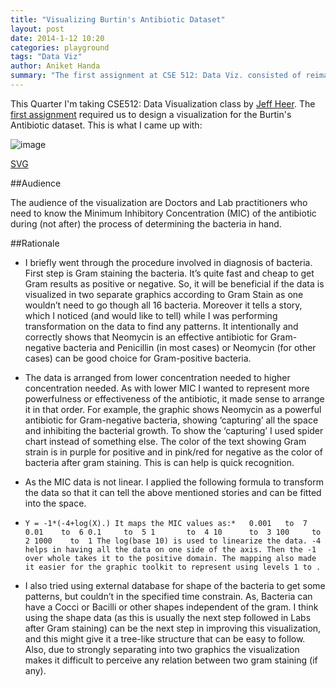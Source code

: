 ```yaml
---
title: "Visualizing Burtin's Antibiotic Dataset"
layout: post
date: 2014-1-12 10:20
categories: playground
tags: "Data Viz"
author: Aniket Handa
summary: "The first assignment at CSE 512: Data Viz. consisted of reimagining the Burtin's Antibiotic dataset and this is what I came up with..."
---
```


This Quarter I'm taking CSE512: Data Visualization class by [Jeff Heer](http://homes.cs.washington.edu/~jheer/). The [first assignment](http://courses.cs.washington.edu/courses/cse512/14wi/a1.html) required us to design a visualization for the Burtin's Antibiotic dataset. This is what I came up with: 

![image](https://dl.dropboxusercontent.com/u/23289062/siteImages/DataViz/a1-aniket.svg)

[SVG](https://dl.dropboxusercontent.com/u/23289062/siteImages/DataViz/a1-aniket.svg)

##Audience

The audience of the visualization are Doctors and Lab practitioners who need to know the Minimum Inhibitory Concentration (MIC) of the antibiotic during (not after) the process of determining the bacteria in hand.

##Rationale

* I briefly went through the procedure involved in diagnosis of bacteria. First step is Gram staining the bacteria. It’s quite fast and cheap to get Gram results as positive or negative. So, it will be beneficial if the data is visualized in two separate graphics according to Gram Stain as one wouldn’t need to go though all 16 bacteria. Moreover it tells a story, which I noticed (and would like to tell) while I was performing transformation on the data to find any patterns. It intentionally and correctly shows that Neomycin is an effective antibiotic for Gram-negative bacteria and Penicillin (in most cases) or Neomycin (for other cases) can be good choice for Gram-positive bacteria. 
* The data is arranged from lower concentration needed to higher concentration needed. As with lower MIC I wanted to represent more powerfulness or effectiveness of the antibiotic, it made sense to arrange it in that order. For example, the graphic shows Neomycin as a powerful antibiotic for Gram-negative bacteria, showing ‘capturing’ all the space and inhibiting the bacterial growth. To show the ‘capturing’ I used spider chart instead of something else. The color of the text showing Gram strain is in purple for positive and in pink/red for negative as the color of bacteria after gram staining. This is can help is quick recognition.
* As the MIC data is not linear. I applied the following formula to transform the data so that it can tell the above mentioned stories and can be fitted into the space.
*  `Y = -1*(-4+log(X).) It maps the MIC values as:*  
0.001	to	7
0.01	to	6
0.1		to	5
1		to	4
10		to	3
100		to	2
1000	to	1
The log(base 10) is used to linearize the data. -4 helps in having all the data on one side of the axis. Then the -1 over whole takes it to the positive domain. The mapping also made it easier for the graphic toolkit to represent using levels 1 to .`

* I also tried using external database for shape of the bacteria to get some patterns, but couldn’t in the specified time constrain. As, Bacteria can have a Cocci or Bacilli or other shapes independent of the gram. I think using the shape data (as this is usually the next step followed in Labs after Gram staining) can be the next step in improving this visualization, and this might give it a tree-like structure that can be easy to follow. Also, due to strongly separating into two graphics the visualization makes it difficult to perceive any relation between two gram staining (if any). 

